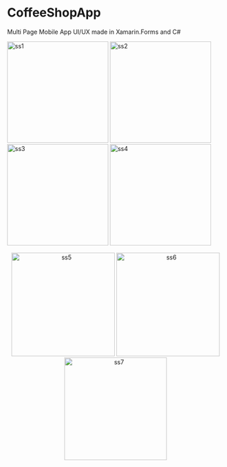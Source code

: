 # CoffeeShopApp
 Multi Page Mobile App UI/UX made in Xamarin.Forms and C#
 
 <p float="left">
  <img width="235" alt="ss1" src="https://user-images.githubusercontent.com/63546118/148811555-6f31eeb2-16ad-4e21-aa29-fb5bf8c6f19a.png">
  <img width="235" alt="ss2" src="https://user-images.githubusercontent.com/63546118/148811562-b0acc1b8-2bcc-4d54-bd78-f5ca02eb409e.png">
  <img width="235" alt="ss3" src="https://user-images.githubusercontent.com/63546118/148811566-81825475-7ec4-449d-bfc2-980fe1ad3750.png">
  <img width="235" alt="ss4" src="https://user-images.githubusercontent.com/63546118/148811571-54597279-5d18-4028-9ce2-3b3de61292e2.png">
</p>
<p align="center">
  <img width="240" alt="ss5" src="https://user-images.githubusercontent.com/63546118/148811576-b0900be3-2ba1-48a4-92b0-109c3917eab8.png">
  <img width="240" alt="ss6" src="https://user-images.githubusercontent.com/63546118/148811583-7aa0494d-07a4-453a-a461-340c8b27d608.png">
  <img width="238" alt="ss7" src="https://user-images.githubusercontent.com/63546118/148811589-3f2dc078-f8b3-48cd-9e16-d104c2ad613a.png">
</p>
